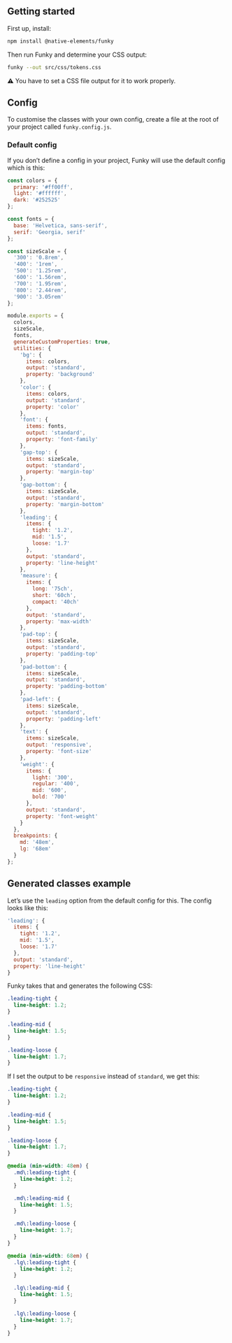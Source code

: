 ## Getting started

First up, install:

```bash
npm install @native-elements/funky
```

Then run Funky and determine your CSS output:

```bash
funky --out src/css/tokens.css
```

⚠️ You have to set a CSS file output for it to work properly.

## Config

To customise the classes with your own config, create a file at the root of your project called `funky.config.js`.

### Default config

If you don’t define a config in your project, Funky will use the default config which is this:

```javascript
const colors = {
  primary: '#ff00ff',
  light: '#ffffff',
  dark: '#252525'
};

const fonts = {
  base: 'Helvetica, sans-serif',
  serif: 'Georgia, serif'
};

const sizeScale = {
  '300': '0.8rem',
  '400': '1rem',
  '500': '1.25rem',
  '600': '1.56rem',
  '700': '1.95rem',
  '800': '2.44rem',
  '900': '3.05rem'
};

module.exports = {
  colors,
  sizeScale,
  fonts,
  generateCustomProperties: true,
  utilities: {
    'bg': {
      items: colors,
      output: 'standard',
      property: 'background'
    },
    'color': {
      items: colors,
      output: 'standard',
      property: 'color'
    },
    'font': {
      items: fonts,
      output: 'standard',
      property: 'font-family'
    },
    'gap-top': {
      items: sizeScale,
      output: 'standard',
      property: 'margin-top'
    },
    'gap-bottom': {
      items: sizeScale,
      output: 'standard',
      property: 'margin-bottom'
    },
    'leading': {
      items: {
        tight: '1.2',
        mid: '1.5',
        loose: '1.7'
      },
      output: 'standard',
      property: 'line-height'
    },
    'measure': {
      items: {
        long: '75ch',
        short: '60ch',
        compact: '40ch'
      },
      output: 'standard',
      property: 'max-width'
    },
    'pad-top': {
      items: sizeScale,
      output: 'standard',
      property: 'padding-top'
    },
    'pad-bottom': {
      items: sizeScale,
      output: 'standard',
      property: 'padding-bottom'
    },
    'pad-left': {
      items: sizeScale,
      output: 'standard',
      property: 'padding-left'
    },
    'text': {
      items: sizeScale,
      output: 'responsive',
      property: 'font-size'
    },
    'weight': {
      items: {
        light: '300',
        regular: '400',
        mid: '600',
        bold: '700'
      },
      output: 'standard',
      property: 'font-weight'
    }
  },
  breakpoints: {
    md: '48em',
    lg: '68em'
  }
};
```

## Generated classes example

Let’s use the `leading` option from the default config for this. The config looks like this:

```js
'leading': {
  items: {
    tight: '1.2',
    mid: '1.5',
    loose: '1.7'
  },
  output: 'standard',
  property: 'line-height'
}
```

Funky takes that and generates the following CSS:

```css
.leading-tight {
  line-height: 1.2;
}

.leading-mid {
  line-height: 1.5;
}

.leading-loose {
  line-height: 1.7;
}
```

If I set the output to be `responsive` instead of `standard`, we get this:

```css
.leading-tight {
  line-height: 1.2;
}

.leading-mid {
  line-height: 1.5;
}

.leading-loose {
  line-height: 1.7;
}

@media (min-width: 48em) {
  .md\:leading-tight {
    line-height: 1.2;
  }

  .md\:leading-mid {
    line-height: 1.5;
  }

  .md\:leading-loose {
    line-height: 1.7;
  }
}

@media (min-width: 68em) {
  .lg\:leading-tight {
    line-height: 1.2;
  }

  .lg\:leading-mid {
    line-height: 1.5;
  }

  .lg\:leading-loose {
    line-height: 1.7;
  }
}
```
